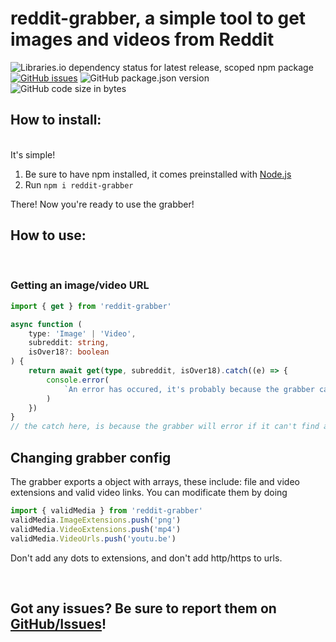 # <b>reddit-grabber</b>, a simple tool to get images and videos from Reddit

![Libraries.io dependency status for latest release, scoped npm package](https://img.shields.io/librariesio/release/npm/reddit-grabber)
[![GitHub issues](https://img.shields.io/github/issues/daimond113/reddit-fetcher?logo=github)](https://github.com/daimond113/reddit-fetcher/issues)
![GitHub package.json version](https://img.shields.io/github/package-json/v/daimond113/reddit-fetcher?logo=github)
![GitHub code size in bytes](https://img.shields.io/github/languages/code-size/daimond113/reddit-fetcher?logo=github)

<h2>How to install:</h2></br>
It's simple! </br>
<ol>
<li>Be sure to have npm installed, it comes preinstalled with <a href="https://nodejs.org/en/download/">Node.js</a></li>
<li>Run <code>npm i reddit-grabber</code></li>
</ol>
There! Now you're ready to use the grabber!

<h2>How to use:</h2></br>
<h3>Getting an image/video URL</h3>

```typescript
import { get } from 'reddit-grabber'

async function (
	type: 'Image' | 'Video',
	subreddit: string,
	isOver18?: boolean
) {
	return await get(type, subreddit, isOver18).catch((e) => {
		console.error(
			`An error has occured, it's probably because the grabber can't find anything. ${e.message}`
		)
	})
}
// the catch here, is because the grabber will error if it can't find a post
```

<h2>Changing grabber config</h2>
The grabber exports a object with arrays, these include: file and video extensions and valid video links. You can modificate them by doing

```typescript
import { validMedia } from 'reddit-grabber'
validMedia.ImageExtensions.push('png')
validMedia.VideoExtensions.push('mp4')
validMedia.VideoUrls.push('youtu.be')
```

Don't add any dots to extensions, and don't add http/https to urls.

</br><h2>Got any issues? Be sure to report them on <a href="https://github.com/daimond113/reddit-fetcher/issues">GitHub/Issues</a>!</h2>
